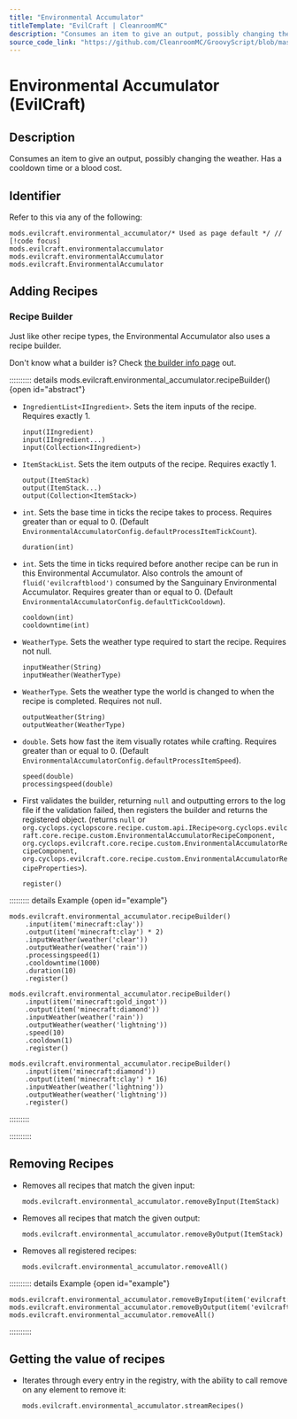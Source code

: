 ```yaml
---
title: "Environmental Accumulator"
titleTemplate: "EvilCraft | CleanroomMC"
description: "Consumes an item to give an output, possibly changing the weather. Has a cooldown time or a blood cost."
source_code_link: "https://github.com/CleanroomMC/GroovyScript/blob/master/src/main/java/com/cleanroommc/groovyscript/compat/mods/evilcraft/EnvironmentalAccumulator.java"
---
```


# Environmental Accumulator (EvilCraft)

## Description

Consumes an item to give an output, possibly changing the weather. Has a cooldown time or a blood cost.

## Identifier

Refer to this via any of the following:

```groovy:no-line-numbers {1}
mods.evilcraft.environmental_accumulator/* Used as page default */ // [!code focus]
mods.evilcraft.environmentalaccumulator
mods.evilcraft.environmentalAccumulator
mods.evilcraft.EnvironmentalAccumulator
```


## Adding Recipes

### Recipe Builder

Just like other recipe types, the Environmental Accumulator also uses a recipe builder.

Don't know what a builder is? Check [the builder info page](../../introduction/builder.md) out.

:::::::::: details mods.evilcraft.environmental_accumulator.recipeBuilder() {open id="abstract"}
- `IngredientList<IIngredient>`. Sets the item inputs of the recipe. Requires exactly 1.

    ```groovy:no-line-numbers
    input(IIngredient)
    input(IIngredient...)
    input(Collection<IIngredient>)
    ```

- `ItemStackList`. Sets the item outputs of the recipe. Requires exactly 1.

    ```groovy:no-line-numbers
    output(ItemStack)
    output(ItemStack...)
    output(Collection<ItemStack>)
    ```

- `int`. Sets the base time in ticks the recipe takes to process. Requires greater than or equal to 0. (Default `EnvironmentalAccumulatorConfig.defaultProcessItemTickCount`).

    ```groovy:no-line-numbers
    duration(int)
    ```

- `int`. Sets the time in ticks required before another recipe can be run in this Environmental Accumulator. Also controls the amount of `fluid('evilcraftblood')` consumed by the Sanguinary Environmental Accumulator. Requires greater than or equal to 0. (Default `EnvironmentalAccumulatorConfig.defaultTickCooldown`).

    ```groovy:no-line-numbers
    cooldown(int)
    cooldowntime(int)
    ```

- `WeatherType`. Sets the weather type required to start the recipe. Requires not null.

    ```groovy:no-line-numbers
    inputWeather(String)
    inputWeather(WeatherType)
    ```

- `WeatherType`. Sets the weather type the world is changed to when the recipe is completed. Requires not null.

    ```groovy:no-line-numbers
    outputWeather(String)
    outputWeather(WeatherType)
    ```

- `double`. Sets how fast the item visually rotates while crafting. Requires greater than or equal to 0. (Default `EnvironmentalAccumulatorConfig.defaultProcessItemSpeed`).

    ```groovy:no-line-numbers
    speed(double)
    processingspeed(double)
    ```

- First validates the builder, returning `null` and outputting errors to the log file if the validation failed, then registers the builder and returns the registered object. (returns `null` or `org.cyclops.cyclopscore.recipe.custom.api.IRecipe<org.cyclops.evilcraft.core.recipe.custom.EnvironmentalAccumulatorRecipeComponent, org.cyclops.evilcraft.core.recipe.custom.EnvironmentalAccumulatorRecipeComponent, org.cyclops.evilcraft.core.recipe.custom.EnvironmentalAccumulatorRecipeProperties>`).

    ```groovy:no-line-numbers
    register()
    ```

::::::::: details Example {open id="example"}
```groovy:no-line-numbers
mods.evilcraft.environmental_accumulator.recipeBuilder()
    .input(item('minecraft:clay'))
    .output(item('minecraft:clay') * 2)
    .inputWeather(weather('clear'))
    .outputWeather(weather('rain'))
    .processingspeed(1)
    .cooldowntime(1000)
    .duration(10)
    .register()

mods.evilcraft.environmental_accumulator.recipeBuilder()
    .input(item('minecraft:gold_ingot'))
    .output(item('minecraft:diamond'))
    .inputWeather(weather('rain'))
    .outputWeather(weather('lightning'))
    .speed(10)
    .cooldown(1)
    .register()

mods.evilcraft.environmental_accumulator.recipeBuilder()
    .input(item('minecraft:diamond'))
    .output(item('minecraft:clay') * 16)
    .inputWeather(weather('lightning'))
    .outputWeather(weather('lightning'))
    .register()
```

:::::::::

::::::::::

## Removing Recipes

- Removes all recipes that match the given input:

    ```groovy:no-line-numbers
    mods.evilcraft.environmental_accumulator.removeByInput(ItemStack)
    ```

- Removes all recipes that match the given output:

    ```groovy:no-line-numbers
    mods.evilcraft.environmental_accumulator.removeByOutput(ItemStack)
    ```

- Removes all registered recipes:

    ```groovy:no-line-numbers
    mods.evilcraft.environmental_accumulator.removeAll()
    ```

:::::::::: details Example {open id="example"}
```groovy:no-line-numbers
mods.evilcraft.environmental_accumulator.removeByInput(item('evilcraft:exalted_crafter:1'))
mods.evilcraft.environmental_accumulator.removeByOutput(item('evilcraft:exalted_crafter:2'))
mods.evilcraft.environmental_accumulator.removeAll()
```

::::::::::

## Getting the value of recipes

- Iterates through every entry in the registry, with the ability to call remove on any element to remove it:

    ```groovy:no-line-numbers
    mods.evilcraft.environmental_accumulator.streamRecipes()
    ```
